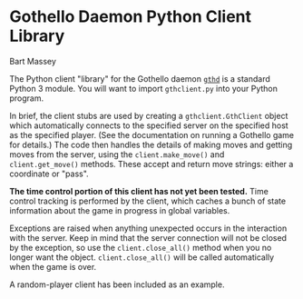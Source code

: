 # Gothello Daemon Python Client Library
Bart Massey

The Python client "library" for the Gothello daemon
[`gthd`](http://github.com/pdx-cs-ai/gothello-gthd) is a standard
Python 3 module.  You will want to
import `gthclient.py` into your Python program.

In brief, the client stubs are used by creating a
`gthclient.GthClient` object which automatically connects to the
specified server on the specified host as the specified
player.  (See the documentation on running a Gothello game
for details.)  The code then handles the details of making
moves and getting moves from the server, using the
`client.make_move()` and `client.get_move()` methods.  These accept
and return move strings: either a coordinate or "pass".

**The time control portion of this client has not yet been
tested.** Time control tracking is performed by the client,
which caches a bunch of state information about the game in
progress in global variables.

Exceptions are raised when anything unexpected occurs in the
interaction with the server. Keep in mind that the server
connection will not be closed by the exception, so use the
`client.close_all()` method when you no longer want the
object. `client.close_all()` will be called automatically
when the game is over.

A random-player client has been included as an example.
